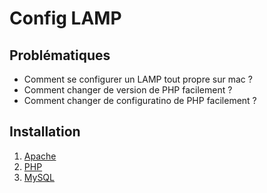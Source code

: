 # Config LAMP

## Problématiques
- Comment se configurer un LAMP tout propre sur mac ?
- Comment changer de version de PHP facilement ?
- Comment changer de configuratino de PHP facilement ?

## Installation
1. [Apache](../apache.md)
2. [PHP](../php.md)
1. [MySQL](../mysql.md)
